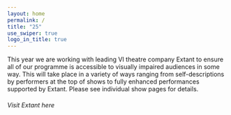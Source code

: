 ```yaml
---
layout: home
permalink: /
title: "25"
use_swiper: true
logo_in_title: true
---
```

This year we are working with leading VI theatre company Extant to ensure all of our programme is accessible to visually impaired audiences in some way. This will take place in a variety of ways ranging from self-descriptions by performers at the top of shows to fully enhanced performances supported by Extant. Please see individual show pages for details.

###### Visit Extant here